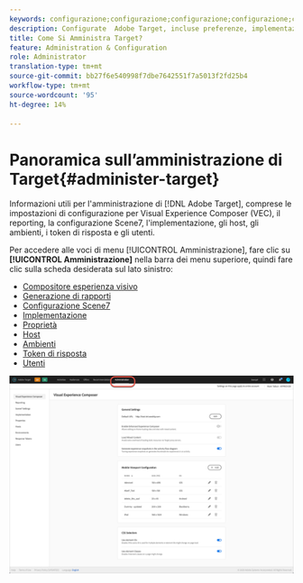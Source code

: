 ```yaml
---
keywords: configurazione;configurazione;configurazione;configurazione;configurazione;amministrazione
description: Configurate  Adobe Target, incluse preferenze, implementazione, gestione utenti, proprietà, configurazione Scene7, gestione host e token di risposta.
title: Come Si Amministra Target?
feature: Administration & Configuration
role: Administrator
translation-type: tm+mt
source-git-commit: bb27f6e540998f7dbe7642551f7a5013f2fd25b4
workflow-type: tm+mt
source-wordcount: '95'
ht-degree: 14%

---
```



# Panoramica sull’amministrazione di Target{#administer-target}

Informazioni utili per l&#39;amministrazione di [!DNL Adobe Target], comprese le impostazioni di configurazione per Visual Experience Composer (VEC), il reporting, la configurazione Scene7, l&#39;implementazione, gli host, gli ambienti, i token di risposta e gli utenti.

Per accedere alle voci di menu [!UICONTROL Amministrazione], fare clic su **[!UICONTROL Amministrazione]** nella barra dei menu superiore, quindi fare clic sulla scheda desiderata sul lato sinistro:

* [Compositore esperienza visivo](/help/administrating-target/visual-experience-composer-set-up.md)
* [Generazione di rapporti](/help/administrating-target/reporting.md)
* [Configurazione Scene7](/help/administrating-target/scene7-settings.md)
* [Implementazione](/help/c-implementing-target/implementing-target.md)
* [Proprietà](/help/administrating-target/c-user-management/property-channel/property-channel.md)
* [Host](/help/administrating-target/hosts.md)
* [Ambienti](/help/administrating-target/environments.md)
* [Token di risposta](/help/administrating-target/response-tokens.md)
* [Utenti](/help/administrating-target/c-user-management/user-management.md)

![ menu Amministrazione Adobe Target](/help/administrating-target/assets/administration.png)